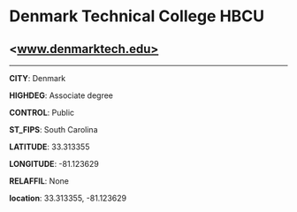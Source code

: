 # Denmark Technical College HBCU
## <www.denmarktech.edu>
---
**CITY**: Denmark

**HIGHDEG**: Associate degree

**CONTROL**: Public

**ST_FIPS**: South Carolina

**LATITUDE**: 33.313355

**LONGITUDE**: -81.123629

**RELAFFIL**: None

**location**: 33.313355, -81.123629
